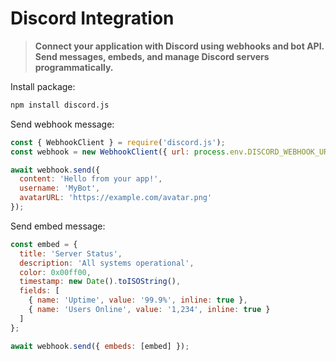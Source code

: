 # Discord Integration

> **Connect your application with Discord using webhooks and bot API. Send messages, embeds, and manage Discord servers programmatically.**

Install package:

```bash
npm install discord.js
```

Send webhook message:

```javascript
const { WebhookClient } = require('discord.js');
const webhook = new WebhookClient({ url: process.env.DISCORD_WEBHOOK_URL });

await webhook.send({
  content: 'Hello from your app!',
  username: 'MyBot',
  avatarURL: 'https://example.com/avatar.png'
});
```

Send embed message:

```javascript
const embed = {
  title: 'Server Status',
  description: 'All systems operational',
  color: 0x00ff00,
  timestamp: new Date().toISOString(),
  fields: [
    { name: 'Uptime', value: '99.9%', inline: true },
    { name: 'Users Online', value: '1,234', inline: true }
  ]
};

await webhook.send({ embeds: [embed] });
```